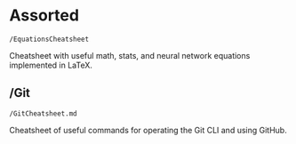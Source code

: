 # Assorted

`/EquationsCheatsheet`

Cheatsheet with useful math, stats, and neural network equations implemented in LaTeX.
## /Git

`/GitCheatsheet.md`

Cheatsheet of useful commands for operating the Git CLI and using GitHub.